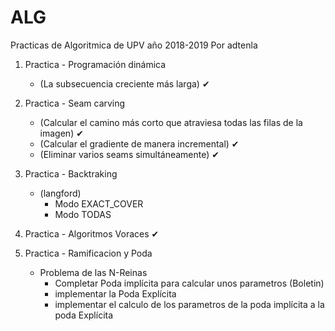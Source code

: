 # ALG
Practicas de Algoritmica de UPV año 2018-2019 Por adtenla

1. Practica - Programación dinámica
   - (La subsecuencia creciente más larga) ✔

2. Practica - Seam carving
   - (Calcular el camino más corto que atraviesa todas las filas de la imagen) ✔
   - (Calcular el gradiente de manera incremental) ✔
   - (Eliminar varios seams simultáneamente) ✔

3. Practica - Backtraking
   - (langford)
     - Modo EXACT_COVER
     - Modo TODAS

4. Practica - Algoritmos Voraces ✔

5. Practica - Ramificacion y Poda
   - Problema de las N-Reinas
     - Completar Poda implícita para calcular unos parametros (Boletin)
     - implementar la Poda Explícita
     - implementar el calculo de los parametros de la poda implícita a la poda Explícita
